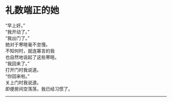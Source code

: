 # 礼数端正的她

“早上好。”
\
“我开动了。”
\
“我出门了。”
\
她对于寒暄毫不怠慢。
\
不知何时，就连寡言的我
\
也自然地说起了这些寒暄。
\
“我回来了。”
\
打开门时我说道。
\
“你回来啦。”
\
关上门时我说道。
\
即便房间空荡荡，我已经习惯了。
<br>

---
